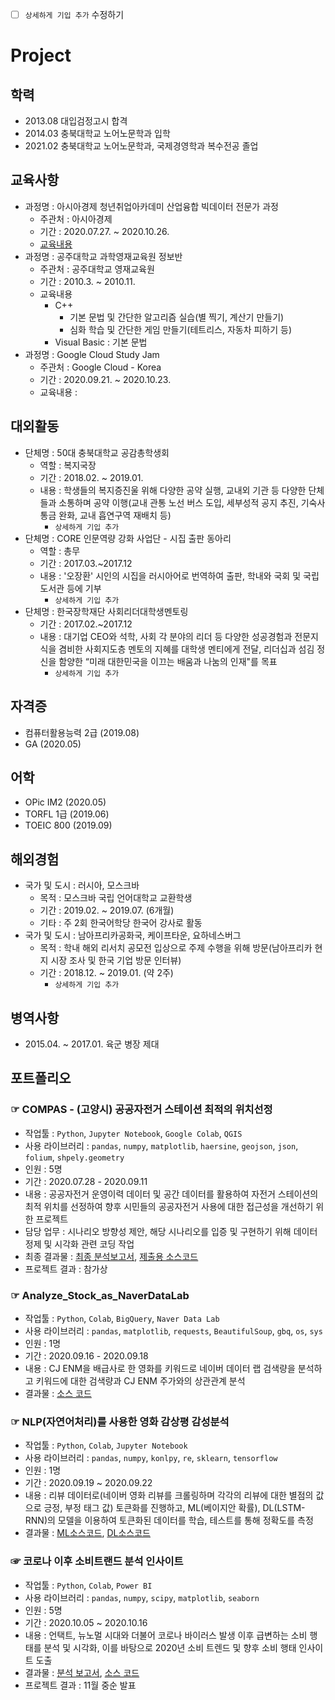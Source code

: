 - [ ] `상세하게 기입 추가` 수정하기
# Project

## 학력
- 2013.08 대입검정고시 합격
- 2014.03 충북대학교 노어노문학과 입학
- 2021.02 충북대학교 노어노문학과, 국제경영학과 복수전공 졸업

## 교육사항
- 과정명 : 아시아경제 청년취업아카데미 산업융합 빅데이터 전문가 과정
  - 주관처 : 아시아경제
  - 기간 : 2020.07.27. ~ 2020.10.26.
  - [교육내용](https://github.com/OH1107/edu)
- 과정명 : 공주대학교 과학영재교육원 정보반
  - 주관처 : 공주대학교 영재교육원
  - 기간 : 2010.3. ~ 2010.11.
  - 교육내용
    - C++
      - 기본 문법 및 간단한 알고리즘 실습(별 찍기, 계산기 만들기)
      - 심화 학습 및 간단한 게임 만들기(테트리스, 자동차 피하기 등)
    - Visual Basic : 기본 문법
- 과정명 : Google Cloud Study Jam
  - 주관처 : Google Cloud - Korea
  - 기간 : 2020.09.21. ~ 2020.10.23.
  - 교육내용 : 
## 대외활동
- 단체명 : 50대 충북대학교 공감총학생회
  - 역할 : 복지국장
  - 기간 : 2018.02. ~ 2019.01.
  - 내용 : 학생들의 복지증진울 위해 다양한 공약 실행, 교내외 기관 등 다양한 단체들과 소통하며 공약 이행(교내 관통 노선 버스 도입, 세부성적 공지 추진, 기숙사 통금 완화, 교내 흡연구역 재배치 등)
    - `상세하게 기입 추가`
- 단체명 : CORE 인문역량 강화 사업단 - 시집 출판 동아리
  - 역할 : 총무
  - 기간 : 2017.03.~2017.12
  - 내용 : '오장환' 시인의 시집을 러시아어로 번역하여 출판, 학내와 국회 및 국립 도서관 등에 기부
    - `상세하게 기입 추가`
- 단체명 : 한국장학재단 사회리더대학생멘토링
  - 기간 : 2017.02.~2017.12
  - 내용 : 대기업 CEO와 석학, 사회 각 분야의 리더 등 다양한 성공경험과 전문지식을 겸비한 사회지도층 멘토의 지혜를 대학생 멘티에게 전달, 리더십과 섬김 정신을 함양한 “미래 대한민국을 이끄는 배움과 나눔의 인재"를 목표
    - `상세하게 기입 추가`
## 자격증
- 컴퓨터활용능력 2급 (2019.08)
- GA (2020.05)
## 어학
- OPic IM2 (2020.05)
- TORFL 1급 (2019.06)
- TOEIC 800 (2019.09)
## 해외경험
- 국가 및 도시 : 러시아, 모스크바
  - 목적 : 모스크바 국립 언어대학교 교환학생
  - 기간 : 2019.02. ~ 2019.07. (6개월)
  - 기타 : 주 2회 한국어학당 한국어 강사로 활동
- 국가 및 도시 : 남아프리카공화국, 케이프타운, 요하네스버그
  - 목적 : 학내 해외 리서치 공모전 입상으로 주제 수행을 위해 방문(남아프리카 현지 시장 조사 및 한국 기업 방문 인터뷰)
  - 기간 : 2018.12. ~ 2019.01. (약 2주)
    - `상세하게 기입 추가`
## 병역사항
- 2015.04. ~ 2017.01. 육군 병장 제대
## 포트폴리오
### ☞ COMPAS - (고양시) 공공자전거 스테이션 최적의 위치선정
- 작업툴 : `Python`, `Jupyter Notebook`, `Google Colab`, `QGIS`
- 사용 라이브러리 : `pandas`, `numpy`, `matplotlib`, `haersine`, `geojson`, `json`, `folium`, `shpely.geometry`
- 인원 : 5명
- 기간 : 2020.07.28 - 2020.09.11
- 내용 : 공공자전거 운영이력 데이터 및 공간 데이터를 활용하여 자전거 스테이션의 최적 위치를 선정하여 향후 시민들의 공공자전거 사용에 대한 접근성을 개선하기 위한 프로젝트
- 담당 업무 : 시나리오 방향성 제안, 해당 시나리오를 입증 및 구현하기 위해 데이터 정제 및 시각화 관련 코딩 작업
- 최종 결과물 : [최종 분석보고서](https://github.com/OH1107/Project/blob/master/COMPAS_(%EA%B3%A0%EC%96%91%EC%8B%9C)_%EA%B3%B5%EA%B3%B5%EC%9E%90%EC%A0%84%EA%B1%B0_%EC%8A%A4%ED%85%8C%EC%9D%B4%EC%85%98_%EC%B5%9C%EC%A0%81%EC%9C%84%EC%B9%98%EC%84%A0%EC%A0%95/submission/%ED%94%BC%ED%94%84%ED%8B%B4%EC%9D%84%ED%83%84%EB%AC%B8%EB%8F%8C%EC%9D%B4_%EB%B6%84%EC%84%9D%EB%B3%B4%EA%B3%A0%EC%84%9C.pdf), [제출용 소스코드](https://github.com/OH1107/Project/blob/master/COMPAS_(%EA%B3%A0%EC%96%91%EC%8B%9C)_%EA%B3%B5%EA%B3%B5%EC%9E%90%EC%A0%84%EA%B1%B0_%EC%8A%A4%ED%85%8C%EC%9D%B4%EC%85%98_%EC%B5%9C%EC%A0%81%EC%9C%84%EC%B9%98%EC%84%A0%EC%A0%95/submission/%ED%94%BC%ED%94%84%ED%8B%B4%EC%9D%84%ED%83%84%EB%AC%B8%EB%8F%8C%EC%9D%B4_%EC%86%8C%EC%8A%A4%EC%BD%94%EB%93%9C.ipynb)
- 프로젝트 결과 : 참가상
### ☞ Analyze_Stock_as_NaverDataLab
- 작업툴 : `Python`, `Colab`, `BigQuery`, `Naver Data Lab`
- 사용 라이브러리 : `pandas`, `matplotlib`, `requests`, `BeautifulSoup`, `gbq`, `os`, `sys`
- 인원 : 1명
- 기간 : 2020.09.16 - 2020.09.18
- 내용 : CJ ENM을 배급사로 한 영화를 키워드로 네이버 데이터 랩 검색량을 분석하고 키워드에 대한 검색량과 CJ ENM 주가와의 상관관계 분석
- 결과물 : [소스 코드](https://github.com/OH1107/Project/blob/master/Analyze_Stock_as_NaverDataLab/Analyze_Stock_as_NaverDataLab.ipynb)

### ☞ NLP(자연어처리)를 사용한 영화 감상평 감성분석
- 작업툴 : `Python`, `Colab`, `Jupyter Notebook`
- 사용 라이브러리 : `pandas`, `numpy`, `konlpy`, `re`, `sklearn`, `tensorflow`
- 인원 : 1명
- 기간 : 2020.09.19 ~ 2020.09.22
- 내용 : 리뷰 데이터로(네이버 영화 리뷰를 크롤링하며 각각의 리뷰에 대한 별점의 값으로 긍정, 부정 태그 값) 토큰화를 진행하고, ML(베이지안 확률), DL(LSTM-RNN)의 모델을 이용하여 토큰화된 데이터를 학습, 테스트를 통해 정확도를 측정
- 결과물 : [ML소스코드](https://github.com/OH1107/Project/blob/master/%EB%84%A4%EC%9D%B4%EB%B2%84_%EC%98%81%ED%99%94%EB%A6%AC%EB%B7%B0_%EA%B0%90%EC%A0%95%EB%B6%84%EC%84%9D/ML_BayesianProbability.ipynb), [DL소스코드](https://github.com/OH1107/Project/blob/master/%EB%84%A4%EC%9D%B4%EB%B2%84_%EC%98%81%ED%99%94%EB%A6%AC%EB%B7%B0_%EA%B0%90%EC%A0%95%EB%B6%84%EC%84%9D/DL_RNN_%EA%B0%90%EC%84%B1%EB%B6%84%EC%84%9D.ipynb)
### ☞ 코로나 이후 소비트랜드 분석 인사이트
- 작업툴 : `Python`, `Colab`, `Power BI`
- 사용 라이브러리 : `pandas`, `numpy`, `scipy`, `matplotlib`, `seaborn`
- 인원 : 5명
- 기간 : 2020.10.05 ~ 2020.10.16
- 내용 : 언택트, 뉴노멀 시대와 더불어 코로나 바이러스 발생 이후 급변하는 소비 행태를 분석 및 시각화, 이를 바탕으로 2020년 소비 트렌드 및 향후 소비 행태 인사이트 도출
- 결과물 : [분석 보고서](https://github.com/OH1107/Project/blob/master/%EC%BD%94%EB%A1%9C%EB%82%98_%EC%9D%B4%ED%9B%84_%EC%86%8C%EB%B9%84%ED%8A%B8%EB%A0%8C%EB%93%9C_%EB%B6%84%EC%84%9D_%EC%9D%B8%EC%82%AC%EC%9D%B4%ED%8A%B8/%E1%84%8F%E1%85%A9%E1%84%85%E1%85%A9%E1%84%82%E1%85%A1_%E1%84%8B%E1%85%B5%E1%84%92%E1%85%AE_%E1%84%89%E1%85%A9%E1%84%87%E1%85%B5%E1%84%90%E1%85%B3%E1%84%85%E1%85%A6%E1%86%AB%E1%84%83%E1%85%B3_%E1%84%87%E1%85%AE%E1%86%AB%E1%84%89%E1%85%A5%E1%86%A8_%E1%84%8B%E1%85%B5%E1%86%AB%E1%84%89%E1%85%A1%E1%84%8B%E1%85%B5%E1%84%90%E1%85%B3.pdf), [소스 코드]()
- 프로젝트 결과 : 11월 중순 발표
